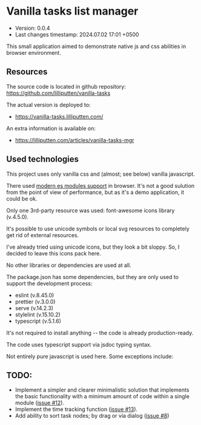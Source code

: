 <!--
@since 2024.06.30, 12:00
@changed 2024.07.02, 13:59
-->

# Vanilla tasks list manager

- Version: 0.0.4
- Last changes timestamp: 2024.07.02 17:01 +0500

This small application aimed to demonstrate native js and css abilities in browser environment.

## Resources

The source code is located in github repository: https://github.com/lilliputten/vanilla-tasks

The actual version is deployed to:

- https://vanilla-tasks.lilliputten.com/

An extra information is available on:

- https://lilliputten.com/articles/vanilla-tasks-mgr

## Used technologies

This project uses only vanilla css and (almost; see below) vanilla javascript.

There used [modern es modules support](https://www.sitepoint.com/using-es-modules/) in browser. It's not a good sulution from the point of view of performance, but as it's a demo application, it could be ok.

Only one 3rd-party resource was used: font-awesome icons library (v.4.5.0).

It's possible to use unicode symbols or local svg resources to completely get rid of external resources.

I've already tried using unicode icons, but they look a bit sloppy. So, I decided to leave this icons pack here.

No other libraries or dependencies are used at all.

The package.json has some dependencies, but they are only used to support the development process:

- eslint (v.8.45.0)
- prettier (v.3.0.0)
- serve (v.14.2.3)
- stylelint (v.15.10.2)
- typescript (v.5.1.6)

It's not required to install anything -- the code is already production-ready.

The code uses typescript support via jsdoc typing syntax.

Not entirely pure javascript is used here. Some exceptions include:

## TODO:

- Implement a simpler and clearer minimalistic solution that implements the basic functionality with a minimum amount of code within a single module ([issue #12](https://github.com/lilliputten/vanilla-tasks/issues/12)).
- Implement the time tracking function ([issue #13](https://github.com/lilliputten/vanilla-tasks/issues/13)).
- Add ability to sort task nodes; by drag or via dialog ([issue #8](https://github.com/lilliputten/vanilla-tasks/issues/8))
